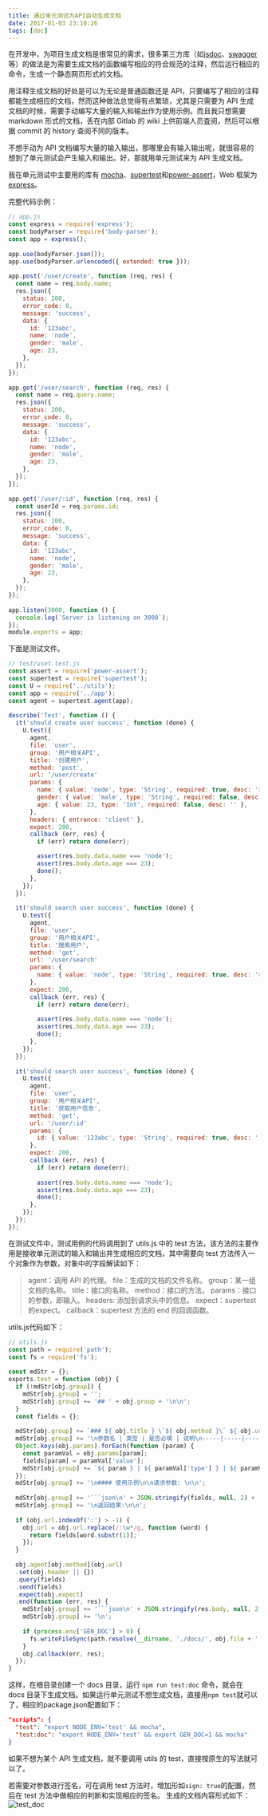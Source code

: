 ```yaml
---
title: 通过单元测试为API自动生成文档
date: 2017-01-03 23:10:26
tags: [doc]
---
```

在开发中，为项目生成文档是很常见的需求，很多第三方库（如[jsdoc](https://www.npmjs.com/package/jsdoc)、[swagger](https://www.npmjs.com/package/swagger)等）的做法是为需要生成文档的函数编写相应的符合规范的注释，然后运行相应的命令，生成一个静态网页形式的文档。
<!-- more -->

用注释生成文档的好处是可以为无论是普通函数还是 API，只要编写了相应的注释都能生成相应的文档，然而这种做法总觉得有点繁琐，尤其是只需要为 API 生成文档的时候，需要手动编写大量的输入和输出作为使用示例。而且我只想需要 markdown 形式的文档，丢在内部 Gitlab 的 wiki 上供前端人员査阅，然后可以根据 commit 的 history 查阅不同的版本。

不想手动为 API 文档编写大量的输入输出，那哪里会有输入输出呢，就很容易的想到了单元测试会产生输入和输出。好，那就用单元测试来为 API 生成文档。

我在单元测试中主要用的库有 [mocha](https://www.npmjs.com/package/mocha)、[supertest](https://www.npmjs.com/package/supertest)和[power-assert](https://www.npmjs.com/package/power-assert)，Web 框架为 [express](https://www.npmjs.com/package/express)。


完整代码示例：
```javascript
// app.js
const express = require('express');
const bodyParser = require('body-parser');
const app = express();
     
app.use(bodyParser.json());
app.use(bodyParser.urlencoded({ extended: true }));
    
app.post('/user/create', function (req, res) {
  const name = req.body.name;
  res.json({
    status: 200,
    error_code: 0,
    message: 'success',
    data: {
      id: '123abc',
      name: 'node',
      gender: 'male',
      age: 23,
    },
  });
});
     
app.get('/user/search', function (req, res) {
  const name = req.query.name;
  res.json({
    status: 200,
    error_code: 0,
    message: 'success',
    data: {
      id: '123abc',
      name: 'node',
      gender: 'male',
      age: 23,
    },
  });
});
     
app.get('/user/:id', function (req, res) {
  const userId = req.params.id;
  res.json({
    status: 200,
    error_code: 0,
    message: 'success',
    data: {
      id: '123abc',
      name: 'node',
      gender: 'male',
      age: 23,
    },
  });
});
     
app.listen(3000, function () {
  console.log(`Server is listening on 3000`);
});
module.exports = app;
```
下面是测试文件。
```javascript
// test/uset.test.js
const assert = require('power-assert');
const supertest = require('supertest');
const U = require('../utils');
const app = require('../app');
const agent = supertest.agent(app);
      
describe('Test', function () {
  it('should create user success', function (done) {
    U.test({
      agent,
      file: 'user',
      group: '用户相关API',
      title: '创建用户',
      method: 'post',
      url: '/user/create'
      params: {
        name: { value: 'node', type: 'String', required: true, desc: '名称' },
        gender: { value: 'male', type: 'String', required: false, desc: '性别' },
        age: { value: 23, type: 'Int', required: false, desc: '' },
      },
      headers: { entrance: 'client' },
      expect: 200,
      callback (err, res) {
        if (err) return done(err);

        assert(res.body.data.name === 'node');
        assert(res.body.data.age === 23);
        done();
      },
    });
  });
      
  it('should search user success', function (done) {
    U.test({
      agent,
      file: 'user',
      group: '用户相关API',
      title: '搜索用户',
      method: 'get',
      url: '/user/search'
      params: {
        name: { value: 'node', type: 'String', required: true, desc: '名称' },
      },
      expect: 200,
      callback (err, res) {
        if (err) return done(err);
     
        assert(res.body.data.name === 'node');
        assert(res.body.data.age === 23);
        done();
      },
    });
  });
     
  it('should search user success', function (done) {
    U.test({
      agent,
      file: 'user',
      group: '用户相关API',
      title: '获取用户信息',
      method: 'get',
      url: '/user/:id'
      params: {
        id: { value: '123abc', type: 'String', required: true, desc: '' },
      },
      expect: 200,
      callback (err, res) {
        if (err) return done(err);
        
        assert(res.body.data.name === 'node');
        assert(res.body.data.age === 23);
        done();
      },
    });
  });
});
```
在测试文件中，测试用例的代码调用到了 utils.js 中的 test 方法，该方法的主要作用是接收单元测试的输入和输出并生成相应的文档，其中需要向 test 方法传入一个对象作为参数，对象中的字段解读如下：
> agent：调用 API 的代理。
> file：生成的文档的文件名称。
> group：某一组文档的名称。
> title：接口的名称。
> method：接口的方法。
> params：接口的参数，即输入。
> headers: 添加到请求头中的信息。
> expect：supertest 的expect。
> callback：supertest 方法的 end 的回调函数。

utils.js代码如下：
```javascript
// utils.js
const path = require('path');
const fs = require('fs');
      
const mdStr = {};
exports.test = function (obj) {
  if (!mdStr[obj.group]) {
    mdStr[obj.group] = '';
    mdStr[obj.group] += '## ' + obj.group + '\n\n';
  }
  const fields = {};
       
  mdStr[obj.group] += `### ${ obj.title } \`${ obj.method }\` ${ obj.url } \n\n#### 参数\n`;
  mdStr[obj.group] += '\n参数名 | 类型 | 是否必填 | 说明\n-----|-----|-----|-----\n';
  Object.keys(obj.params).forEach(function (param) {
    const paramVal = obj.params[param];
    fields[param] = paramVal['value'];
    mdStr[obj.group] += `${ param } | ${ paramVal['type'] } | ${ paramVal['required'] ? '是' : '否' } | ${ paramVal['desc'] } \n`;
  });
  mdStr[obj.group] += '\n#### 使用示例\n\n请求参数: \n\n';
      
  mdStr[obj.group] += '```json\n' + JSON.stringify(fields, null, 2) + '\n```\n';
  mdStr[obj.group] += '\n返回结果:\n\n';
       
  if (obj.url.indexOf(':') > -1) {
    obj.url = obj.url.replace(/:\w*/g, function (word) {
      return fields[word.substr(1)];
    });
  }
        
  obj.agent[obj.method](obj.url)
  .set(obj.header || {})
  .query(fields)
  .send(fields)
  .expect(obj.expect)
  .end(function (err, res) {
    mdStr[obj.group] += '```json\n' + JSON.stringify(res.body, null, 2) + '\n```\n';
    mdStr[obj.group] += '\n';
       
    if (process.env['GEN_DOC'] > 0) {
      fs.writeFileSync(path.resolve(__dirname, './docs/', obj.file + '.md'), mdStr[obj.group]);
    }
    obj.callback(err, res);
  });
}
```
这样，在根目录创建一个 docs 目录，运行 `npm run test:doc` 命令，就会在 docs 目录下生成文档。如果运行单元测试不想生成文档，直接用`npm test`就可以了，相应的package.json配置如下：
```json
"scripts": {
  "test": "export NODE_ENV='test' && mocha",
  "test:doc": "export NODE_ENV='test' && export GEN_DOC=1 && mocha"
}
```
如果不想为某个 API 生成文档，就不要调用 utils 的 test，直接按原生的写法就可以了。

若需要对参数进行签名，可在调用 test 方法时，增加形如`sign: true`的配置，然后在 test 方法中做相应的判断和实现相应的签名。
生成的文档内容形式如下：
![test_doc](http://nnblog-storage.b0.upaiyun.com/img/test_doc.jpg!watermark1.0)
